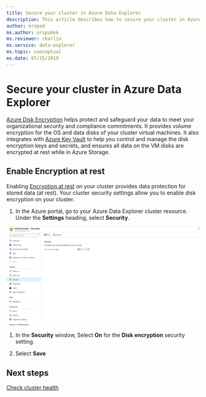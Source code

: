 ```yaml
---
title: Secure your cluster in Azure Data Explorer
description: This article describes how to secure your cluster in Azure Data Explorer within the Azure portal.
author: orspod
ms.author: orspodek
ms.reviewer: rkarlin
ms.service: data-explorer
ms.topic: conceptual
ms.date: 07/15/2019
---
```


# Secure your cluster in Azure Data Explorer

[Azure Disk Encryption](/azure/security/azure-security-disk-encryption-overview) helps protect and safeguard your data to meet your organizational security and compliance commitments. It provides volume encryption for the OS and data disks of your cluster virtual machines. It also integrates with [Azure Key Vault](/azure/key-vault/) to help you control and manage the disk encryption keys and secrets, and ensures all data on the VM disks are encrypted at rest while in Azure Storage. 
  
## Enable Encryption at rest
  
Enabling [Encryption at rest](/azure/security/azure-security-encryption-atrest) on your cluster provides data protection for stored data (at rest). Your cluster security settings allow you to enable disk encryption on your cluster.

1. In the Azure portal, go to your Azure Data Explorer cluster resource. Under the **Settings** heading, select **Security**. 

![Turn on encryption at rest](media/manage-cluster-security/security-encryption-at-rest.png)

1. In the **Security** window, Select **On** for the **Disk encryption** security setting. 

1. Select **Save**

## Next steps

[Check cluster health](/azure/data-explorer/check-cluster-health)
